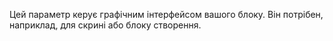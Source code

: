 Цей параметр керує графічним інтерфейсом вашого блоку. Він потрібен, наприклад, для скрині або блоку створення.